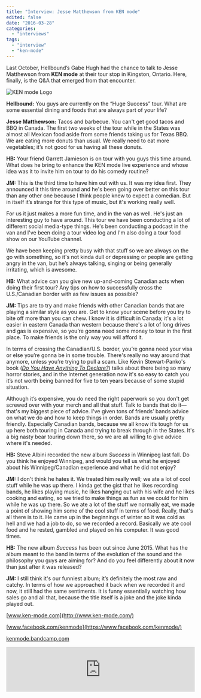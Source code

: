 ```yaml
---
title: "Interview: Jesse Matthewson from KEN mode"
edited: false
date: "2016-03-28"
categories:
  - "interviews"
tags:
  - "interview"
  - "ken-mode"
---
```


Last October, Hellbound’s Gabe Hugh had the chance to talk to Jesse Matthewson from **KEN mode** at their tour stop in Kingston, Ontario. Here, finally, is the Q&A that emerged from that encounter.

![KEN mode Logo](https://hellbound.ca/wp-content/uploads/2016/03/KEN-mode-Logo.jpg)

**Hellbound:** You guys are currently on the “Huge Success” tour. What are some essential dining and foods that are always part of your life?

**Jesse Matthewson:** Tacos and barbecue. You can't get good tacos and BBQ in Canada. The first two weeks of the tour while in the States was almost all Mexican food aside from some friends taking us for Texas BBQ. We are eating more donuts than usual. We really need to eat more vegetables; it’s not good for us having all these donuts.

**HB:** Your friend Garrett Jamieson is on tour with you guys this time around. What does he bring to enhance the KEN mode live experience and whose idea was it to invite him on tour to do his comedy routine?

**JM:** This is the third time to have him out with us. It was my idea first. They announced it this time around and he's been going over better on this tour than any other one because I think people knew to expect a comedian. But in itself it’s strange for this type of music, but it's working really well.

For us it just makes a more fun time, and in the van as well. He's just an interesting guy to have around. This tour we have been conducting a lot of different social media-type things. He's been conducting a podcast in the van and I've been doing a tour video log and I'm also doing a tour food show on our YouTube channel.

We have been keeping pretty busy with that stuff so we are always on the go with something, so it's not kinda dull or depressing or people are getting angry in the van, but he’s always talking, singing or being generally irritating, which is awesome.

**HB:** What advice can you give new up-and-coming Canadian acts when doing their first tour? Any tips on how to successfully cross the U.S./Canadian border with as few issues as possible?

**JM:** Tips are to try and make friends with other Canadian bands that are playing a similar style as you are. Get to know your scene before you try to bite off more than you can chew. I know it is difficult in Canada; it's a lot easier in eastern Canada than western because there's a lot of long drives and gas is expensive, so you’re gonna need some money to tour in the first place. To make friends is the only way you will afford it.

In terms of crossing the Canadian/U.S. border, you’re gonna need your visa or else you’re gonna be in some trouble. There's really no way around that anymore, unless you’re trying to pull a scam. Like Kevin Stewart-Panko's book (_[Do You Have Anything To Declare?](https://hellbound.ca/2013/12/do-you-have-anything-to-declare-by-kevin-stewart-panko-and-justin-smith/)_) talks about there being so many horror stories, and in the Internet generation now it's so easy to catch you it’s not worth being banned for five to ten years because of some stupid situation.

Although it’s expensive, you do need the right paperwork so you don't get screwed over with your merch and all that stuff. Talk to bands that do it—that's my biggest piece of advice. I've given tons of friends’ bands advice on what we do and how to keep things in order. Bands are usually pretty friendly. Especially Canadian bands, because we all know it’s tough for us up here both touring in Canada and trying to break through in the States. It's a big nasty bear touring down there, so we are all willing to give advice where it's needed.

**HB:** Steve Albini recorded the new album _Success_ in Winnipeg last fall. Do you think he enjoyed Winnipeg, and would you tell us what he enjoyed about his Winnipeg/Canadian experience and what he did not enjoy?

**JM:** I don't think he hates it. We treated him really well; we ate a lot of cool stuff while he was up there. I kinda get the gist that he likes recording bands, he likes playing music, he likes hanging out with his wife and he likes cooking and eating, so we tried to make things as fun as we could for him while he was up there. So we ate a lot of the stuff we normally eat, we made a point of showing him some of the cool stuff in terms of food. Really, that's all there is to it. He came up in the beginnings of winter so it was cold as hell and we had a job to do, so we recorded a record. Basically we ate cool food and he rested, gambled and played on his computer. It was good times.

**HB:** The new album _Success_ has been out since June 2015. What has the album meant to the band in terms of the evolution of the sound and the philosophy you guys are aiming for? And do you feel differently about it now than just after it was released?

**JM:** I still think it's our funniest album; it’s definitely the most raw and catchy. In terms of how we approached it back when we recorded it and now, it still had the same sentiments. It is funny essentially watching how sales go and all that, because the title itself is a joke and the joke kinda played out.

[www.ken-mode.com](http://www.ken-mode.com/)

[www.facebook.com/kenmode](https://www.facebook.com/kenmode/)

[kenmode.bandcamp.com](https://kenmode.bandcamp.com/)

<iframe style="border: 0; width: 100%; height: 120px;" src="https://bandcamp.com/EmbeddedPlayer/album=440184858/size=large/bgcol=ffffff/linkcol=0687f5/tracklist=false/artwork=small/transparent=true/" width="300" height="150" seamless=""><a href="http://kenmode.bandcamp.com/album/success">Success by KEN mode</a></iframe>

